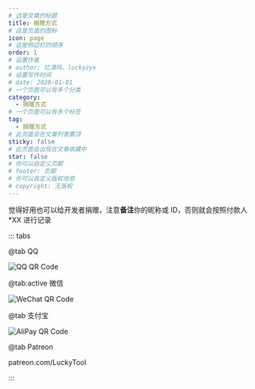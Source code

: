 ```yaml
---
# 这是文章的标题
title: 捐赠方式
# 这是页面的图标
icon: page
# 这是侧边栏的顺序
order: 1
# 设置作者
# author: 忆清鸣、luckyzyx
# 设置写作时间
# date: 2020-01-01
# 一个页面可以有多个分类
category:
  - 捐赠方式
# 一个页面可以有多个标签
tag:
  - 捐赠方式
# 此页面会在文章列表置顶
sticky: false
# 此页面会出现在文章收藏中
star: false
# 你可以自定义页脚
# footer: 页脚
# 你可以自定义版权信息
# copyright: 无版权
---
```


觉得好用也可以给开发者捐赠，注意**备注**你的昵称或 ID，否则就会按照付款人\*XX 进行记录

::: tabs

@tab QQ

![QQ QR Code](/assets/images/donate/qq.png)

@tab:active 微信

![WeChat QR Code](/assets/images/donate/wechat.png)

@tab 支付宝

![AliPay QR Code](/assets/images/donate/alipay.png)

@tab Patreon

patreon.com/LuckyTool

:::
